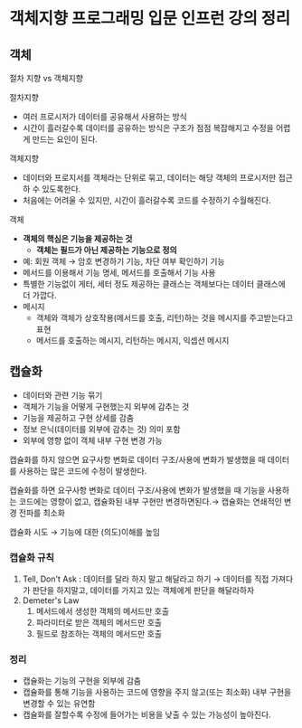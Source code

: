 # 객체지향 프로그래밍 입문 인프런 강의 정리

## 객체

절차 지향 vs 객체지향

절차지향

- 여러 프로시저가 데이터를 공유해서 사용하는 방식
- 시간이 흘러갈수록 데이터를 공유하는 방식은 구조가 점점 복잡해지고 수정을 어렵게 만드는 요인이 된다.

객체지향

- 데이터와 프로지서를 객체라는 단위로 묶고, 데이터는 해당 객체의 프로시저만 접근하 수 있도록한다.
- 처음에는 어려울 수 있지만, 시간이 흘러갈수록 코드를 수정하기 수월해진다.

객체

- **객체의 핵심은 기능을 제공하는 것**
    - **객체는 필드가 아닌 제공하는 기능으로 정의**
- 예: 회원 객체 → 암호 변경하기 기능, 차단 여부 확인하기 기능
- 메서드를 이용해서 기능 명세, 메서드를 호출해서 기능 사용
- 특별한 기능없이  게터, 세터 정도 제공하는 클래스는 객체보다는 데이터 클래스에 더 가깝다.
- 메시지
    - 객체와 객체가 상호작용(메서드를 호출, 리턴)하는 것을 메시지를 주고받는다고 표현
    - 메서드를 호출하는 메시지, 리턴하는 메시지, 익셉션 메시지

## 캡슐화

- 데이터와 관련 기능 묶기
- 객체가 기능을 어떻게 구현했는지 외부에 감추는 것
- 기능을 제공하고 구현 상세를 감춤
- 정보 은닉(데이터를 외부에 감추는 것) 의미 포함
- 외부에 영향 없이 객체 내부 구현 변경 가능

캡슐화를 하지 않으면 요구사항 변화로 데이터 구조/사용에 변화가 발생했을 때 데이터를 사용하는 많은 코드에 수정이 발생한다.

캡슐화를 하면 요구사항 변화로 데이터 구조/사용에 변화가 발생했을 때 기능을 사용하는 코드에는 영향이 없고, 캡슐화된 내부 구현만 변경하면된다.→ 캡슐화는 연쇄적인 변경 전파를 최소화

캡슐화 시도 → 기능에 대한 (의도)이해를 높임

### 캡슐화 규칙

1. Tell, Don't Ask : 데이터를 달라 하지 말고 해달라고 하기 → 데이터를 직접 가져다가 판단을 하지말고,  데이터를 가지고 있는 객체에게 판단을 해달라하자
2. Demeter's Law
    1. 메서드에서 생성한 객체의 메서드만 호출
    2. 파라미터로 받은 객체의 메서드만 호출
    3. 필드로 참조하는 객체의 메서드만 호출

### 정리

- 캡슐화는 기능의 구현을 외부에 감춤
- 캡슐화를 통해 기능을 사용하는 코드에 영향을 주지 않고(또는 최소화) 내부 구현을 변경할 수 있는 유연함
- 캡슐화를 잘할수록 수정에 들어가는 비용을 낮출 수 있는 가능성이 높아진다.